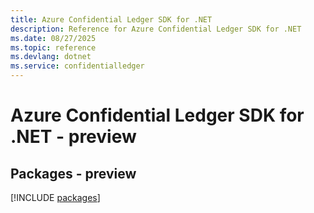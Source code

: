```yaml
---
title: Azure Confidential Ledger SDK for .NET
description: Reference for Azure Confidential Ledger SDK for .NET
ms.date: 08/27/2025
ms.topic: reference
ms.devlang: dotnet
ms.service: confidentialledger
---
```

# Azure Confidential Ledger SDK for .NET - preview
## Packages - preview
[!INCLUDE [packages](confidential-ledger-index.md)]